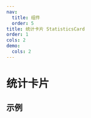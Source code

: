 ```yaml
---
nav:
  title: 组件
  order: 5
title: 统计卡片 StatisticsCard
order: 1
cols: 2
demo:
  cols: 2
---
```


# 统计卡片

## 示例

<code src="./index.tsx" ></code>
